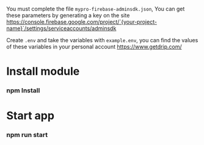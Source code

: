 You must complete the file `mypro-firebase-adminsdk.json`,
You can get these parameters by generating a key on the site
https://console.firebase.google.com/project/`{your-project-name}`/settings/serviceaccounts/adminsdk


Create `.env` and take the variables with `example.env`, 
you can find the values ​​of these variables in your personal account
https://www.getdrip.com/

# Install module

### npm Install


# Start app

### npm run start 

